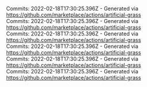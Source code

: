 Commits: 2022-02-18T17:30:25.396Z - Generated via https://github.com/marketplace/actions/artificial-grass
<br>
Commits: 2022-02-18T17:30:25.396Z - Generated via https://github.com/marketplace/actions/artificial-grass
<br>
Commits: 2022-02-18T17:30:25.396Z - Generated via https://github.com/marketplace/actions/artificial-grass
<br>
Commits: 2022-02-18T17:30:25.396Z - Generated via https://github.com/marketplace/actions/artificial-grass
<br>
Commits: 2022-02-18T17:30:25.396Z - Generated via https://github.com/marketplace/actions/artificial-grass
<br>
Commits: 2022-02-18T17:30:25.396Z - Generated via https://github.com/marketplace/actions/artificial-grass
<br>
